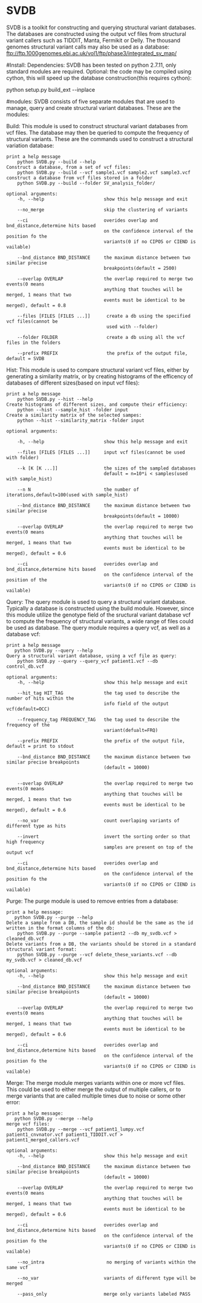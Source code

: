 # SVDB
SVDB is a toolkit for constructing and querying structural variant databases. The databases are constructed using the output vcf files from structural variant callers such as TIDDIT, Manta, Fermikit or Delly.
The thousand genomes structural variant calls may also be used as a database:
ftp://ftp.1000genomes.ebi.ac.uk/vol1/ftp/phase3/integrated_sv_map/

#Install:
Dependencies: SVDB has been tested on python 2.7.11, only standard modules are required.
Optional: the code may be compiled using cython, this will speed up the database construction(this requires cython):

python setup.py build_ext --inplace

#modules:
SVDB consists of five separate modules that are used to manage, query and create structural variant databases. These are the modules:

Build: This module is used to construct structural variant databases from vcf files. The database may then be queried to compute the frequency of structural variants. These are the commands used to construct a structural variation database:
    
    print a help message
        python SVDB.py --build --help  
    Construct a database, from a set of vcf files:
        python SVDB.py --build --vcf sample1.vcf sample2.vcf sample3.vcf
    construct a database from vcf files stored in a folder
        python SVDB.py --build --folder SV_analysis_folder/
        
    optional arguments:
        -h, --help                      show this help message and exit

        --no_merge                      skip the clustering of variants
  
        --ci                            overides overlap and bnd_distance,determine hits based
                                        on the confidence interval of the position fo the
                                        variants(0 if no CIPOS or CIEND is vailable)
                                        
        --bnd_distance BND_DISTANCE     the maximum distance between two similar precise
                                        breakpoints(default = 2500) 
                        
        --overlap OVERLAP               the overlap required to merge two events(0 means
                                        anything that touches will be merged, 1 means that two
                                        events must be identical to be merged), default = 0.8
                                        
        --files [FILES [FILES ...]]      create a db using the specified vcf files(cannot be
                                         used with --folder)
                        
        --folder FOLDER                  create a db using all the vcf files in the folders
        
        --prefix PREFIX                  the prefix of the output file, default = SVDB

        
Hist: This module is used to compare structural variant vcf files, either by generating a similarity matrix, or by creating histograms of the efficency of databases of different sizes(based on input vcf files):

    print a help message
        python SVDB.py --hist --help
    Create histograms of different sizes, and compute their efficiency:
        python --hist --sample_hist -folder input
    Create a similarity matrix of the selected sampes:
        python --hist --similarity_matrix -folder input
    
    optional arguments:
    
        -h, --help                      show this help message and exit
        
        --files [FILES [FILES ...]]     input vcf files(cannot be used with folder)
         
        --k [K [K ...]]                 the sizes of the sampled databases
                                        default = n=10*i < samples(used with sample_hist)
        
        --n N                           the number of iterations,default=100(used with sample_hist)
  
        --bnd_distance BND_DISTANCE     the maximum distance between two similar precise
                                        breakpoints(default = 10000)
                                        
        --overlap OVERLAP               the overlap required to merge two events(0 means
                                        anything that touches will be merged, 1 means that two
                                        events must be identical to be merged), default = 0.6
        
        --ci                            overides overlap and bnd_distance,determine hits based
                                        on the confidence interval of the position of the
                                        variants(0 if no CIPOS or CIEND is vailable)

Query: The query module is used to query a structural variant database. Typically a database is constructed using the build module. However, since this module utilize the genotype field of the sructural variant database vcf to compute the frequency of structural variants, a wide range of files could be used as database. The query module requires a query vcf, as well as a database vcf:

    print a help message
       python SVDB.py --query --help
    Query a structural variant database, using a vcf file as query:  
        python SVDB.py --query --query_vcf patient1.vcf --db control_db.vcf
    
    optional arguments:
        -h, --help                      show this help message and exit

        --hit_tag HIT_TAG               the tag used to describe the number of hits within the
                                        info field of the output vcf(default=OCC)
                                        
        --frequency_tag FREQUENCY_TAG   the tag used to describe the frequency of the
                                        variant(defualt=FRQ)
                        
        --prefix PREFIX                 the prefix of the output file, default = print to stdout

        --bnd_distance BND_DISTANCE     the maximum distance between two similar precise breakpoints
                                        (default = 10000)
                        
                        
        --overlap OVERLAP               the overlap required to merge two events(0 means
                                        anything that touches will be merged, 1 means that two
                                        events must be identical to be merged), default = 0.6
                                        
        --no_var                        count overlaping variants of different type as hits
        
        --invert                        invert the sorting order so that high frequency
                                        samples are present on top of the output vcf
                              
        --ci                            overides overlap and bnd_distance,determine hits based
                                        on the confidence interval of the position fo the
                                        variants(0 if no CIPOS or CIEND is vailable)

Purge: The purge module is used to remove entries from a database:

    print a help message:
       python SVDB.py --purge --help
    Delete a sample from a DB, the sample id should be the same as the id written in the format columns of the db:
        python SVDB.py --purge --sample patient2 --db my_svdb.vcf > cleaned_db.vcf
    Delete variants from a DB, the variants should be stored in a standard structural variant format:
        python SVDB.py --purge --vcf delete_these_variants.vcf --db my_svdb.vcf > cleaned_db.vcf
    
    optional arguments:
        -h, --help                      show this help message and exit
        
        --bnd_distance BND_DISTANCE     the maximum distance between two similar precise breakpoints
                                        (default = 10000)
                        
        --overlap OVERLAP               the overlap required to merge two events(0 means
                                        anything that touches will be merged, 1 means that two
                                        events must be identical to be merged), default = 0.6
                              
        --ci                            overides overlap and bnd_distance,determine hits based
                                        on the confidence interval of the position fo the
                                        variants(0 if no CIPOS or CIEND is vailable)

    
    
Merge: The merge module merges variants within one or more vcf files. This could be used to either merge the output of multiple callers, or to merge variants that are called multiple times due to noise or some other error:

    print a help message:
       python SVDB.py --merge --help
    merge vcf files:
        python SVDB.py --merge --vcf patient1_lumpy.vcf patient1_cnvnator.vcf patient1_TIDDIT.vcf > patient1_merged_callers.vcf 

    optional arguments:
        -h, --help                      show this help message and exit
        
        --bnd_distance BND_DISTANCE     the maximum distance between two similar precise breakpoints
                                        (default = 10000)
                        
        --overlap OVERLAP               the overlap required to merge two events(0 means
                                        anything that touches will be merged, 1 means that two
                                        events must be identical to be merged), default = 0.6
                              
        --ci                            overides overlap and bnd_distance,determine hits based
                                        on the confidence interval of the position fo the
                                        variants(0 if no CIPOS or CIEND is vailable)
                                        
        --no_intra                       no merging of variants within the same vcf
        
        --no_var                        variants of different type will be merged
        
        --pass_only                     merge only variants labeled PASS
